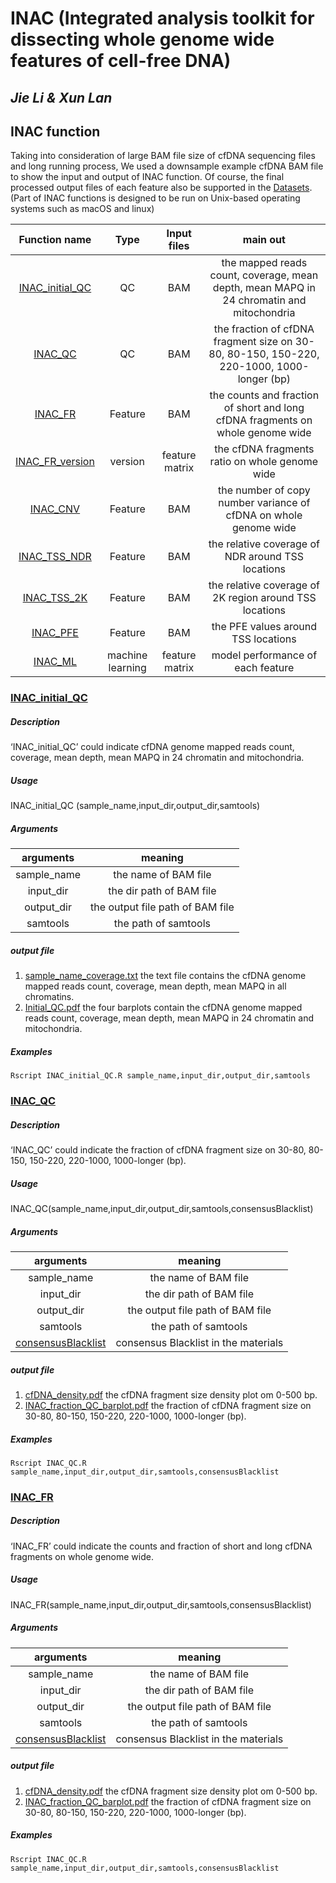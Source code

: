 # INAC (Integrated analysis toolkit for dissecting whole genome wide features of cell-free DNA)
## *Jie Li & Xun Lan*

## INAC function
Taking into consideration of large BAM file size of cfDNA sequencing files and long running process, We used a downsample example cfDNA BAM file to show the input and output of INAC function. Of course, the final processed output files of each feature also be supported in the [Datasets](https://github.com/jacklee2thu/INAC/tree/main/Datasets). (Part of INAC functions is designed to be run on Unix-based operating systems such as macOS and linux)

|Function name|Type|Input files|main out|
|:--:|:--:|:--:|:--:|
|[INAC_initial_QC](#inac_initial_qc)|QC|BAM|the mapped reads count, coverage, mean depth, mean MAPQ in 24 chromatin and mitochondria|
|[INAC_QC](#inac_qc)|QC|BAM|the fraction of cfDNA fragment size on 30-80, 80-150, 150-220, 220-1000, 1000-longer (bp)|
|[INAC_FR](#inac_fr)|Feature|BAM|the counts and fraction of short and long cfDNA fragments on whole genome wide|
|[INAC_FR_version](#inac_fr_version)|version|feature matrix|the cfDNA fragments ratio on whole genome wide|
|[INAC_CNV](#inac_cnv)|Feature|BAM|the number of copy number variance of cfDNA on whole genome wide|
|[INAC_TSS_NDR](#inac_tss_ndr)|Feature|BAM|the relative coverage of NDR around TSS locations|
|[INAC_TSS_2K](#inac_tss_2k)|Feature|BAM|the relative coverage of 2K region around TSS locations|
|[INAC_PFE](#inac_pfe)|Feature|BAM|the PFE values around TSS locations|
|[INAC_ML](#inac_ml)|machine learning|feature matrix|model performance of each feature|


### [INAC_initial_QC]()
##### Description
‘INAC_initial_QC’ could indicate cfDNA genome mapped reads count, coverage, mean depth, mean MAPQ in 24 chromatin and mitochondria.

##### Usage
INAC_initial_QC (sample_name,input_dir,output_dir,samtools)  
##### Arguments
|arguments|meaning|
|:--:|:--:|
|sample_name|the name of BAM file|
|input_dir|the dir path of BAM file|
|output_dir|the output file path of BAM file|  
|samtools|the path of samtools|

##### output file
1. [sample_name_coverage.txt](https://github.com/jacklee2thu/INAC/blob/main/Datasets/LJ_10_12_he_coverage.txt) the text file contains the cfDNA genome mapped reads count, coverage, mean depth, mean MAPQ in all chromatins.  
2. [Initial_QC.pdf](https://github.com/jacklee2thu/INAC/blob/main/Datasets/Initial_QC.pdf) the four barplots contain the cfDNA genome mapped reads count, coverage, mean depth, mean MAPQ in 24 chromatin and mitochondria.

##### Examples
```
Rscript INAC_initial_QC.R sample_name,input_dir,output_dir,samtools
```

### [INAC_QC](https://github.com/jacklee2thu/INAC/blob/main/Rscripts/INAC_QC.R)
##### Description
‘INAC_QC’ could indicate the fraction of cfDNA fragment size on 30-80, 80-150, 150-220, 220-1000, 1000-longer (bp).

##### Usage
INAC_QC(sample_name,input_dir,output_dir,samtools,consensusBlacklist)
##### Arguments
|arguments|meaning|
|:--:|:--:|
|sample_name|the name of BAM file|
|input_dir|the dir path of BAM file|
|output_dir|the output file path of BAM file|  
|samtools|the path of samtools|
|[consensusBlacklist](https://github.com/jacklee2thu/INAC/blob/main/materials/consensusBlacklist.txt)|consensus Blacklist in the materials|

##### output file
1. [cfDNA_density.pdf](https://github.com/jacklee2thu/INAC/blob/main/Datasets/cfDNA_density.pdf) the cfDNA fragment size density plot om 0-500 bp.  
2. [INAC_fraction_QC_barplot.pdf](https://github.com/jacklee2thu/INAC/blob/main/Datasets/INAC_fraction_QC_barplot.pdf) the fraction of cfDNA fragment size on 30-80, 80-150, 150-220, 220-1000, 1000-longer (bp).

##### Examples
```
Rscript INAC_QC.R sample_name,input_dir,output_dir,samtools,consensusBlacklist
```

### [INAC_FR](https://github.com/jacklee2thu/INAC/blob/main/Rscripts/INAC_FR.R)
##### Description
‘INAC_FR’ could indicate the counts and fraction of short and long cfDNA fragments on whole genome wide.

##### Usage
INAC_FR(sample_name,input_dir,output_dir,samtools,consensusBlacklist)
##### Arguments
|arguments|meaning|
|:--:|:--:|
|sample_name|the name of BAM file|
|input_dir|the dir path of BAM file|
|output_dir|the output file path of BAM file|  
|samtools|the path of samtools|
|[consensusBlacklist](https://github.com/jacklee2thu/INAC/blob/main/materials/consensusBlacklist.txt)|consensus Blacklist in the materials|

##### output file
1. [cfDNA_density.pdf](https://github.com/jacklee2thu/INAC/blob/main/Datasets/cfDNA_density.pdf) the cfDNA fragment size density plot om 0-500 bp.  
2. [INAC_fraction_QC_barplot.pdf](https://github.com/jacklee2thu/INAC/blob/main/Datasets/INAC_fraction_QC_barplot.pdf) the fraction of cfDNA fragment size on 30-80, 80-150, 150-220, 220-1000, 1000-longer (bp).

##### Examples
```
Rscript INAC_QC.R sample_name,input_dir,output_dir,samtools,consensusBlacklist
```









